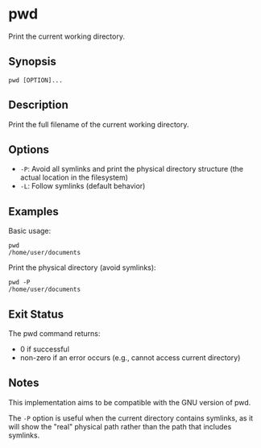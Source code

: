 # pwd

Print the current working directory.

## Synopsis

```
pwd [OPTION]...
```

## Description

Print the full filename of the current working directory.

## Options

- `-P`: Avoid all symlinks and print the physical directory structure (the actual location in the filesystem)
- `-L`: Follow symlinks (default behavior)

## Examples

Basic usage:
```
pwd
/home/user/documents
```

Print the physical directory (avoid symlinks):
```
pwd -P
/home/user/documents
```

## Exit Status

The pwd command returns:
- 0 if successful
- non-zero if an error occurs (e.g., cannot access current directory)

## Notes

This implementation aims to be compatible with the GNU version of pwd. 

The `-P` option is useful when the current directory contains symlinks, as it will show the "real" physical path rather than the path that includes symlinks. 
